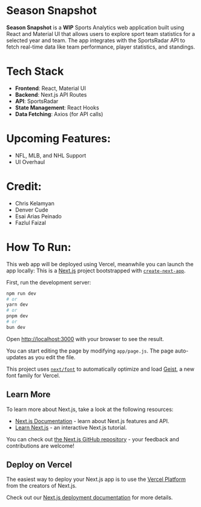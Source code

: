 # Season Snapshot

**Season Snapshot** is a **WIP** Sports Analytics web application built using React and Material UI that allows users to explore sport team statistics for a selected year and team. The app integrates with the SportsRadar API to fetch real-time data like team performance, player statistics, and standings.

# Tech Stack

- **Frontend**: React, Material UI
- **Backend**: Next.js API Routes
- **API**: SportsRadar
- **State Management**: React Hooks
- **Data Fetching**: Axios (for API calls)

# Upcoming Features:

- NFL, MLB, and NHL Support
- UI Overhaul

# Credit:

- Chris Kelamyan
- Denver Cude
- Esai Arias Peinado
- Fazlul Faizal

# How To Run:

This web app will be deployed using Vercel, meanwhile you can launch the app locally:
This is a [Next.js](https://nextjs.org) project bootstrapped with [`create-next-app`](https://nextjs.org/docs/app/api-reference/cli/create-next-app).

First, run the development server:

```bash
npm run dev
# or
yarn dev
# or
pnpm dev
# or
bun dev
```

Open [http://localhost:3000](http://localhost:3000) with your browser to see the result.

You can start editing the page by modifying `app/page.js`. The page auto-updates as you edit the file.

This project uses [`next/font`](https://nextjs.org/docs/app/building-your-application/optimizing/fonts) to automatically optimize and load [Geist](https://vercel.com/font), a new font family for Vercel.

## Learn More

To learn more about Next.js, take a look at the following resources:

- [Next.js Documentation](https://nextjs.org/docs) - learn about Next.js features and API.
- [Learn Next.js](https://nextjs.org/learn) - an interactive Next.js tutorial.

You can check out [the Next.js GitHub repository](https://github.com/vercel/next.js) - your feedback and contributions are welcome!

## Deploy on Vercel

The easiest way to deploy your Next.js app is to use the [Vercel Platform](https://vercel.com/new?utm_medium=default-template&filter=next.js&utm_source=create-next-app&utm_campaign=create-next-app-readme) from the creators of Next.js.

Check out our [Next.js deployment documentation](https://nextjs.org/docs/app/building-your-application/deploying) for more details.
